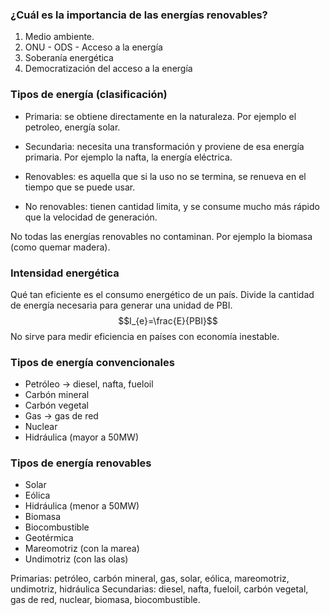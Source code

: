 ### ¿Cuál es la importancia de las energías renovables?
1. Medio ambiente.
2. ONU - ODS - Acceso a la energía
3. Soberanía energética
4. Democratización del acceso a la energía

### Tipos de energía (clasificación)
- Primaria: se obtiene directamente en la naturaleza. Por ejemplo el petroleo, energía solar.
- Secundaria: necesita una transformación y proviene de esa energía primaria. Por ejemplo la nafta, la energía eléctrica.

- Renovables: es aquella que si la uso no se termina, se renueva en el tiempo que se puede usar.
- No renovables: tienen cantidad limita, y se consume mucho más rápido que la velocidad de generación.

No todas las energías renovables no contaminan. Por ejemplo la biomasa (como quemar madera).

### Intensidad energética
Qué tan eficiente es el consumo energético de un país. Divide la cantidad de energía necesaria para generar una unidad de PBI.
$$I_{e}=\frac{E}{PBI}$$
No sirve para medir eficiencia en países con economía inestable.

### Tipos de energía convencionales
- Petróleo -> diesel,  nafta, fueloil
- Carbón mineral
- Carbón vegetal
- Gas -> gas de red
- Nuclear
- Hidráulica (mayor a 50MW)

### Tipos de energía renovables
- Solar
- Eólica
- Hidráulica (menor a 50MW)
- Biomasa
- Biocombustible
- Geotérmica
- Mareomotriz (con la marea)
- Undimotriz (con las olas)

Primarias: petróleo, carbón mineral, gas, solar, eólica, mareomotriz, undimotriz, hidráulica
Secundarias: diesel, nafta, fueloil, carbón vegetal, gas de red, nuclear, biomasa, biocombustible.